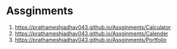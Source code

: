 # Assginments

1. https://prathameshjadhav043.github.io/Assginments/Calculator
2. https://prathameshjadhav043.github.io/Assginments/Calender
3. https://prathameshjadhav043.github.io/Assginments/Portfolio
